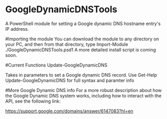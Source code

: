# GoogleDynamicDNSTools
A PowerShell module for setting a Google dynamic DNS hostname entry's IP address.

#Importing the module
You can download the module to any directory on your PC, and then from that directory, type Import-Module ./GoogleDynamicDNSTools.psd1
A more detailed install script is coming soon.

#Current Functions
Update-GoogleDynamicDNS

Takes in parameters to set a Google dynamic DNS record. Use Get-Help Update-GoogleDynamicDNS for full syntax and paramter info

#More Google Dynamic DNS info
For a more robust description about how the Google Dynamic DNS system works, including how to interact with the API, see the following link:

https://support.google.com/domains/answer/6147083?hl=en

